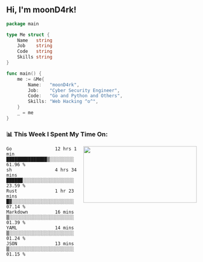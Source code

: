 <h2> Hi, I'm moonD4rk!</h2>

```go
package main

type Me struct {
	Name   string
	Job    string
	Code   string
	Skills string
}

func main() {
	me := &Me{
		Name:   "moonD4rk",
		Job:    "Cyber Security Engineer",
		Code:   "Go and Python and Others",
		Skills: "Web Hacking ^o^",
	}
	_ = me
}
```

<h3>📊 This Week I Spent My Time On:</h3>
<img align='right' src="https://github-readme-stats.vercel.app/api?username=moond4rk&show_icons=true&theme=radical", width="300" height="150">

<!--START_SECTION:waka-->

```text
Go                12 hrs 1 min    ███████████████▒░░░░░░░░░   61.96 %
sh                4 hrs 34 mins   ██████░░░░░░░░░░░░░░░░░░░   23.59 %
Rust              1 hr 23 mins    █▓░░░░░░░░░░░░░░░░░░░░░░░   07.14 %
Markdown          16 mins         ▒░░░░░░░░░░░░░░░░░░░░░░░░   01.39 %
YAML              14 mins         ▒░░░░░░░░░░░░░░░░░░░░░░░░   01.24 %
JSON              13 mins         ▒░░░░░░░░░░░░░░░░░░░░░░░░   01.15 %
```

<!--END_SECTION:waka-->

